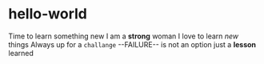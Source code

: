 # hello-world
Time to learn something new
I am a **strong** woman
I love to learn *new* things
Always up for a ``challange``
--FAILURE-- is not an option just a **lesson** learned
